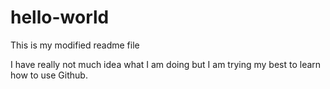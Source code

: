 # hello-world

This is my modified readme file

I have really not much idea what I am doing but I am trying my best to learn how to use Github.
